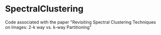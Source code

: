 # SpectralClustering
Code associated with the paper "Revisiting Spectral Clustering Techniques on Images: 2-k way vs. k-way Partitioning"
